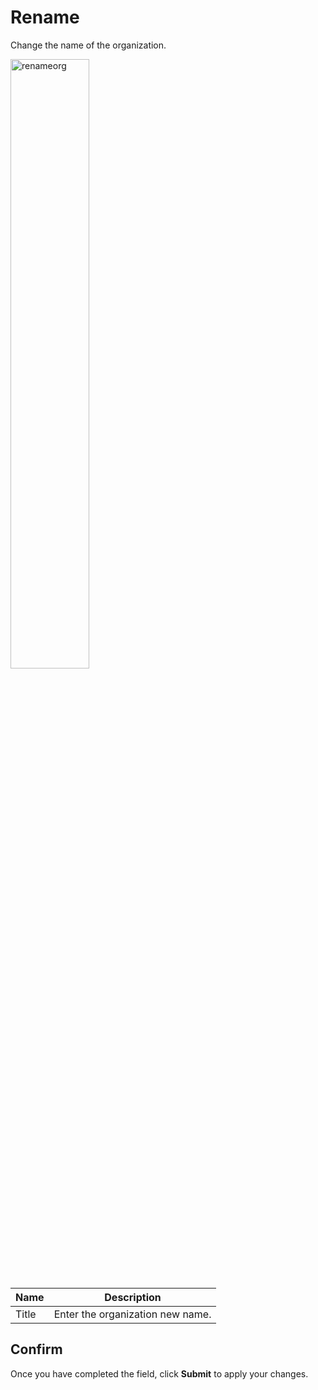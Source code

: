 # Rename

Change the name of the organization.

<img src="../../../../images/renameorg.jpg" alt="renameorg" style="width: 50%; display: block"></a>

**Name** | **Description** 
:--- | ---
Title | Enter the organization new name.

## Confirm

Once you have completed the field, click **Submit** to apply your changes.
